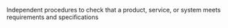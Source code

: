 Independent procedures to check that a product, service, or system meets requirements and specifications